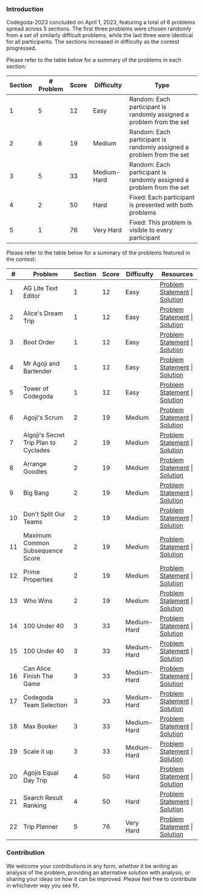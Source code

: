 ### Introduction

Codegoda-2023 concluded on April 1, 2023, featuring a total of 6 problems spread across 5 sections. The first three problems were chosen randomly from a set of similarly difficult problems, while the last three were identical for all participants. The sections increased in difficulty as the contest progressed.

Please refer to the table below for a summary of the problems in each section:

| Section | # Problem | Score | Difficulty  | Type                                                                 |
| ------- | --------- | ----- | ----------- | -------------------------------------------------------------------- |
| 1       | 5         | 12    | Easy        | Random: Each participant is randomly assigned a problem from the set |
| 2       | 8         | 19    | Medium      | Random: Each participant is randomly assigned a problem from the set |
| 3       | 5         | 33    | Medium-Hard | Random: Each participant is randomly assigned a problem from the set |
| 4       | 2         | 50    | Hard        | Fixed: Each participant is presented with both problems              |
| 5       | 1         | 76    | Very Hard   | Fixed: This problem is visible to every participant                  |

Please refer to the table below for a summary of the problems featured in the contest:

| #   | Problem                               | Section | Score | Difficulty  | Resources                                                                                                                                          |
| --- | ------------------------------------- | ------- | ----- | ----------- | -------------------------------------------------------------------------------------------------------------------------------------------------- |
| 1   | AG Lite Text Editor                   | 1       | 12    | Easy        | [Problem Statement](1-ag-lite-text-editor/problem-statement.md) \| [Solution](1-ag-lite-text-editor/solution.py)                                   |
| 2   | Alice's Dream Trip                    | 1       | 12    | Easy        | [Problem Statement](1-alices-dream-trip/problem-statement.md) \| [Solution](1-alices-dream-trip/solution.py)                                       |
| 3   | Boot Order                            | 1       | 12    | Easy        | [Problem Statement](1-boot-order/problem-statement.md) \| [Solution](1-boot-order/solution.py)                                                     |
| 4   | Mr Agoji and Bartender                | 1       | 12    | Easy        | [Problem Statement](1-mr-agoji-and-bartender/problem-statement.md) \| [Solution](1-mr-agoji-and-bartender/solution.py)                             |
| 5   | Tower of Codegoda                     | 1       | 12    | Easy        | [Problem Statement](1-tower-of-codegoda/problem-statement.md) \| [Solution](1-tower-of-codegoda/solution.py)                                       |
| 6   | Agoji's Scrum                         | 2       | 19    | Medium      | [Problem Statement](2-agojis-scrum/problem-statement.md) \| [Solution](2-agojis-scrum/solution.py)                                                 |
| 7   | Algoji's Secret Trip Plan to Cyclades | 2       | 19    | Medium      | [Problem Statement](2-algojis-secret-trip-plan-to-cyclades/problem-statement.md) \| [Solution](2-algojis-secret-trip-plan-to-cyclades/solution.py) |
| 8   | Arrange Goodies                       | 2       | 19    | Medium      | [Problem Statement](2-arrange-goodies/problem-statement.md) \| [Solution](2-arrange-goodies/solution.py)                                           |
| 9   | Big Bang                              | 2       | 19    | Medium      | [Problem Statement](2-big-bang/problem-statement.md) \| [Solution](2-big-bang/solution.py)                                                         |
| 10  | Don't Split Our Teams                 | 2       | 19    | Medium      | [Problem Statement](2-dont-split-our-teams/problem-statement.md) \| [Solution](2-dont-split-our-teams/solution.py)                                 |
| 11  | Maximum Common Subsequence Score      | 2       | 19    | Medium      | [Problem Statement](2-maximum-common-subsequence-score/problem-statement.md) \| [Solution](2-maximum-common-subsequence-score/solution.py)         |
| 12  | Prime Properties                      | 2       | 19    | Medium      | [Problem Statement](2-prime-properties/problem-statement.md) \| [Solution](2-prime-properties/solution.py)                                         |
| 13  | Who Wins                              | 2       | 19    | Medium      | [Problem Statement](2-who-wins/problem-statement.md) \| [Solution](2-who-wins/solution.py)                                                         |
| 14  | 100 Under 40                          | 3       | 33    | Medium-Hard | [Problem Statement](3-100-under-40/problem-statement.md) \| [Solution](3-100-under-40/solution.py)                                                 |
| 15  | 100 Under 40                          | 3       | 33    | Medium-Hard | [Problem Statement](3-agojis-tour-plan/problem-statement.md) \| [Solution](3-agojis-tour-plan/solution.py)                                         |
| 16  | Can Alice Finish The Game             | 3       | 33    | Medium-Hard | [Problem Statement](3-can-alice-finish-the-game/problem-statement.md) \| [Solution](3-can-alice-finish-the-game/solution.py)                       |
| 17  | Codegoda Team Selection               | 3       | 33    | Medium-Hard | [Problem Statement](3-codegoda-team-selection/problem-statement.md) \| [Solution](3-codegoda-team-selection/solution.py)                           |
| 18  | Max Booker                            | 3       | 33    | Medium-Hard | [Problem Statement](3-max-booker/problem-statement.md) \| [Solution](3-max-booker/solution.py)                                                     |
| 19  | Scale it up                           | 3       | 33    | Medium-Hard | [Problem Statement](3-scale-it-up/problem-statement.md) \| [Solution](3-scale-it-up/solution.py)                                                   |
| 20  | Agojis Equal Day Trip                 | 4       | 50    | Hard        | [Problem Statement](4-agojis-equal-day-trip/problem-statement.md) \| [Solution](4-agojis-equal-day-trip/solution.py)                               |
| 21  | Search Result Ranking                 | 4       | 50    | Hard        | [Problem Statement](4-search-result-ranking/problem-statement.md) \| [Solution](4-search-result-ranking/solution.py)                               |
| 22  | Trip Planner                          | 5       | 76    | Very Hard   | [Problem Statement](5-trip-planner/problem-statement.md) \| [Solution](5-trip-planner/solution.py)                                                 |

### Contribution

We welcome your contributions in any form, whether it be writing an analysis of the problem, providing an alternative solution with analysis, or sharing your ideas on how it can be improved. Please feel free to contribute in whichever way you see fit.
